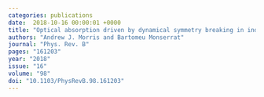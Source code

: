 ```yaml
---
categories: publications
date:  2018-10-16 00:00:01 +0000
title: "Optical absorption driven by dynamical symmetry breaking in indium oxide"
authors: "Andrew J. Morris and Bartomeu Monserrat"
journal: "Phys. Rev. B"
pages: "161203"
year: "2018"
issue: "16"
volume: "98"
doi: "10.1103/PhysRevB.98.161203"
---
```

